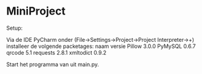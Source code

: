 # MiniProject

Setup:

Via de IDE PyCharm onder (File->Settings->Project->Project Interpreter->+) installeer de volgende packetages:
naam            versie
Pillow          3.0.0
PyMySQL         0.6.7
qrcode          5.1
requests        2.8.1
xmltodict       0.9.2


Start het programma van uit main.py.
